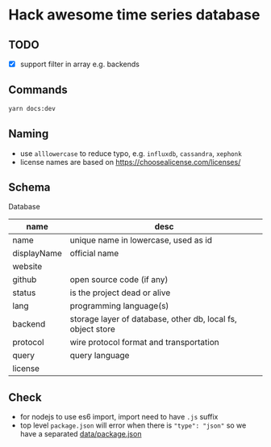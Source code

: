 # Hack awesome time series database


## TODO

- [x] support filter in array e.g. backends

## Commands

```bash
yarn docs:dev
```

## Naming

- use `alllowercase` to reduce typo, e.g. `influxdb`, `cassandra`, `xephonk`
- license names are based on https://choosealicense.com/licenses/

## Schema

Database

| name        | desc                                                        |
|-------------|-------------------------------------------------------------|
| name        | unique name in lowercase, used as id                        |
| displayName | official name                                               |
| website |                                             |
| github | open source code (if any)                                              |
| status      | is the project dead or alive                                |
| lang        | programming language(s)                                     |
| backend     | storage layer of database, other db, local fs, object store |
| protocol    | wire protocol format and transportation                     |
| query       | query language                                              |
| license     |                                                             |


## Check

- for nodejs to use es6 import, import need to have `.js` suffix
- top level `package.json` will error when there is `"type": "json"` so we have a separated [data/package.json](data/package.json)